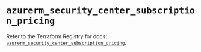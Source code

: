 # `azurerm_security_center_subscription_pricing`

Refer to the Terraform Registry for docs: [`azurerm_security_center_subscription_pricing`](https://registry.terraform.io/providers/hashicorp/azurerm/3.102.0/docs/resources/security_center_subscription_pricing).
